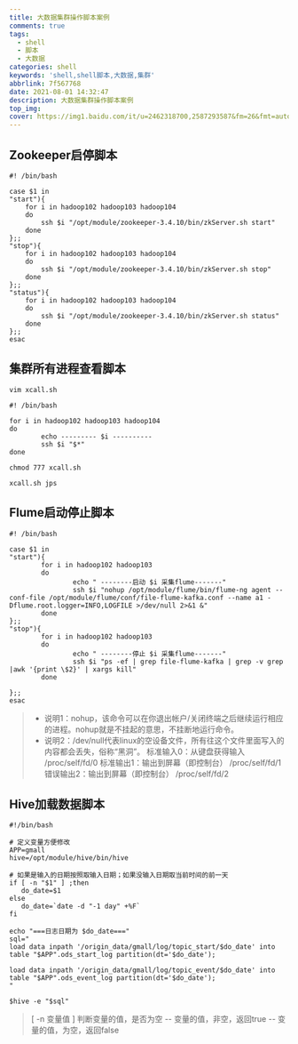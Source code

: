 ```yaml
---
title: 大数据集群操作脚本案例
comments: true
tags:
  - shell
  - 脚本
  - 大数据
categories: shell
keywords: 'shell,shell脚本,大数据,集群'
abbrlink: 7f567768
date: 2021-08-01 14:32:47
description: 大数据集群操作脚本案例
top_img:
cover: https://img1.baidu.com/it/u=2462318700,2587293587&fm=26&fmt=auto&gp=0.jpg
---
```



## Zookeeper启停脚本
```
#! /bin/bash

case $1 in
"start"){
	for i in hadoop102 hadoop103 hadoop104
	do
		ssh $i "/opt/module/zookeeper-3.4.10/bin/zkServer.sh start"
	done
};;
"stop"){
	for i in hadoop102 hadoop103 hadoop104
	do
		ssh $i "/opt/module/zookeeper-3.4.10/bin/zkServer.sh stop"
	done
};;
"status"){
	for i in hadoop102 hadoop103 hadoop104
	do
		ssh $i "/opt/module/zookeeper-3.4.10/bin/zkServer.sh status"
	done
};;
esac

```

## 集群所有进程查看脚本

```
vim xcall.sh
```

```
#! /bin/bash

for i in hadoop102 hadoop103 hadoop104
do
        echo --------- $i ----------
        ssh $i "$*"
done

```

```
chmod 777 xcall.sh
```

```
xcall.sh jps
```
## Flume启动停止脚本

```
#! /bin/bash

case $1 in
"start"){
        for i in hadoop102 hadoop103
        do
                echo " --------启动 $i 采集flume-------"
                ssh $i "nohup /opt/module/flume/bin/flume-ng agent --conf-file /opt/module/flume/conf/file-flume-kafka.conf --name a1 -Dflume.root.logger=INFO,LOGFILE >/dev/null 2>&1 &"
        done
};;	
"stop"){
        for i in hadoop102 hadoop103
        do
                echo " --------停止 $i 采集flume-------"
                ssh $i "ps -ef | grep file-flume-kafka | grep -v grep |awk '{print \$2}' | xargs kill"
        done

};;
esac

```

>- 说明1：nohup，该命令可以在你退出帐户/关闭终端之后继续运行相应的进程。nohup就是不挂起的意思，不挂断地运行命令。
>- 说明2：/dev/null代表linux的空设备文件，所有往这个文件里面写入的内容都会丢失，俗称“黑洞”。
标准输入0：从键盘获得输入 /proc/self/fd/0 
标准输出1：输出到屏幕（即控制台） /proc/self/fd/1 
错误输出2：输出到屏幕（即控制台） /proc/self/fd/2


## Hive加载数据脚本
```
#!/bin/bash

# 定义变量方便修改
APP=gmall
hive=/opt/module/hive/bin/hive

# 如果是输入的日期按照取输入日期；如果没输入日期取当前时间的前一天
if [ -n "$1" ] ;then
   do_date=$1
else 
   do_date=`date -d "-1 day" +%F`
fi 

echo "===日志日期为 $do_date==="
sql="
load data inpath '/origin_data/gmall/log/topic_start/$do_date' into table "$APP".ods_start_log partition(dt='$do_date');

load data inpath '/origin_data/gmall/log/topic_event/$do_date' into table "$APP".ods_event_log partition(dt='$do_date');
"

$hive -e "$sql"

```
>[ -n 变量值 ] 判断变量的值，是否为空
-- 变量的值，非空，返回true
-- 变量的值，为空，返回false

